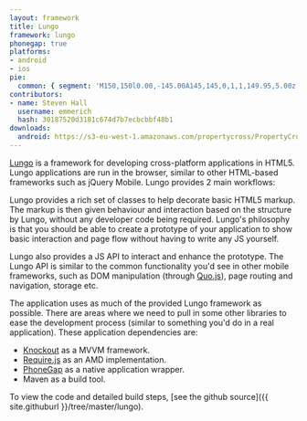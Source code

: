 ```yaml
---
layout: framework
title: Lungo
framework: lungo
phonegap: true
platforms:
- android
- ios
pie:
  common: { segment: 'M150,150l0.00,-145.00A145,145,0,1,1,149.95,5.00z' }
contributors:
- name: Steven Hall
  username: emmerich
  hash: 30187520d3181c674d7b7ecbcbbf48b1
downloads:
  android: https://s3-eu-west-1.amazonaws.com/propertycross/PropertyCross-lungo-f8254593eed58871434d7101c67428f719f2b0ec.apk
---
```

[Lungo](http://lungo.tapquo.com/) is a framework for developing cross-platform applications in HTML5. Lungo applications are run in the browser, similar to other HTML-based frameworks such as jQuery Mobile. Lungo provides 2 main workflows:

Lungo provides a rich set of classes to help decorate basic HTML5 markup. The markup is then given behaviour and interaction based on the structure by Lungo, without any developer code being required. Lungo's philosophy is that you should be able to create a prototype of your application to show basic interaction and page flow without having to write any JS yourself.

Lungo also provides a JS API to interact and enhance the prototype. The Lungo API is similar to the common functionality you'd see in other mobile frameworks, such as DOM manipulation (through [Quo.js](http://quojs.tapquo.com/)), page routing and navigation, storage etc.

The application uses as much of the provided Lungo framework as possible. There are areas where we need to pull in some other libraries to ease the development process (similar to something you'd do in a real application). These application dependencies are:

 * [Knockout](http://knockoutjs.com/) as a MVVM framework.
 * [Require.js](http://requirejs.org/) as an AMD implementation.
 * [PhoneGap](https://build.phonegap.com/) as a native application wrapper.
 *  Maven as a build tool.


To view the code and detailed build steps, [see the github source]({{ site.githuburl }}/tree/master/lungo).
